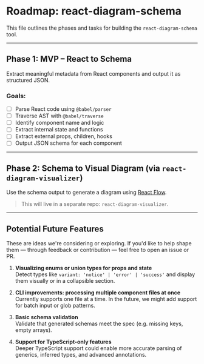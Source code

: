 # Roadmap: react-diagram-schema

This file outlines the phases and tasks for building the `react-diagram-schema` tool.

---

## Phase 1: MVP – React to Schema

Extract meaningful metadata from React components and output it as structured JSON.

### Goals:
- [ ] Parse React code using `@babel/parser`
- [ ] Traverse AST with `@babel/traverse`
- [ ] Identify component name and logic
- [ ] Extract internal state and functions
- [ ] Extract external props, children, hooks
- [ ] Output JSON schema for each component

---

## Phase 2: Schema to Visual Diagram (via `react-diagram-visualizer`)

Use the schema output to generate a diagram using [React Flow](https://reactflow.dev/).

> This will live in a separate repo: `react-diagram-visualizer`.

---

## Potential Future Features

These are ideas we're considering or exploring. If you'd like to help shape them — through feedback or contribution — feel free to open an issue or PR.

1. **Visualizing enums or union types for props and state**  
   Detect types like `variant: 'notice' | 'error' | 'success'` and display them visually or in a collapsible section.

2. **CLI improvements: processing multiple component files at once**  
   Currently supports one file at a time. In the future, we might add support for batch input or glob patterns.

3. **Basic schema validation**  
   Validate that generated schemas meet the spec (e.g. missing keys, empty arrays).

4. **Support for TypeScript-only features**  
   Deeper TypeScript support could enable more accurate parsing of generics, inferred types, and advanced annotations.

